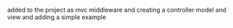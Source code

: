 added to the project as mvc middleware and creating a controller model and view and adding a simple example
